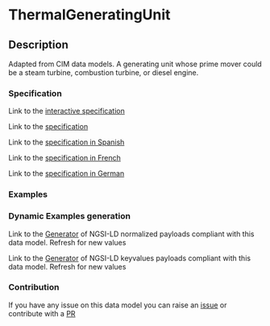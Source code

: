 # ThermalGeneratingUnit

## Description 

Adapted from CIM data models. A generating unit whose prime mover could be a steam turbine, combustion turbine, or diesel engine.
### Specification

Link to the [interactive specification](https://swagger.lab.fiware.org/?url=https://smart-data-models.github.io/dataModel.EnergyCIM/ThermalGeneratingUnit/swagger.yaml)

Link to the [specification](https://smart-data-models.github.io/dataModel.EnergyCIM/ThermalGeneratingUnit/doc/spec.md)

Link to the [specification in Spanish](https://smart-data-models.github.io/dataModel.EnergyCIM/ThermalGeneratingUnit/doc/spec_ES.md)

Link to the [specification in French](https://smart-data-models.github.io/dataModel.EnergyCIM/ThermalGeneratingUnit/doc/spec_FR.md)

Link to the [specification in German](https://smart-data-models.github.io/dataModel.EnergyCIM/ThermalGeneratingUnit/doc/spec_DE.md)
### Examples
### Dynamic Examples generation

Link to the [Generator](https://smartdatamodels.org/extra/ngsi-ld_generator_v0.92.php?schemaUrl=https://raw.githubusercontent.com/smart-data-models/dataModel.EnergyCIM/master/ThermalGeneratingUnit/schema.json&email=info@smartdatamodels.org) of NGSI-LD normalized payloads compliant with this data model. Refresh for new values

Link to the [Generator](https://smartdatamodels.org/extra/ngsi-ld_generator_keyvalues_v0.92.php?schemaUrl=https://raw.githubusercontent.com/smart-data-models/dataModel.EnergyCIM/master/ThermalGeneratingUnit/schema.json&email=info@smartdatamodels.org) of NGSI-LD keyvalues payloads compliant with this data model. Refresh for new values
### Contribution

 If you have any issue on this data model you can raise an [issue](https://github.com/smart-data-models/dataModel.EnergyCIM/issues)  or contribute with a [PR](https://github.com/smart-data-models/dataModel.EnergyCIM/pulls)
